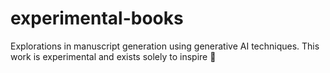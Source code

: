# experimental-books
Explorations in manuscript generation using generative AI techniques. This work is experimental and exists solely to inspire 🌟
